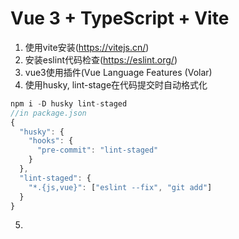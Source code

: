 # Vue 3 + TypeScript + Vite

1. 使用vite安装(https://vitejs.cn/)
2. 安装eslint代码检查(https://eslint.org/)
3. vue3使用插件(Vue Language Features (Volar)
4. 使用husky, lint-stage在代码提交时自动格式化  
``` js
npm i -D husky lint-staged
//in package.json
{
  "husky": {
    "hooks": {
      "pre-commit": "lint-staged"
    }
  },
  "lint-staged": {
    "*.{js,vue}": ["eslint --fix", "git add"]
  }
}
```
5. 
